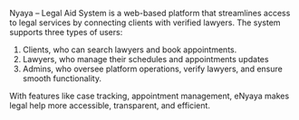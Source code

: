 Nyaya – Legal Aid System is a web-based platform that streamlines access to legal services by connecting clients with verified lawyers. 
The system supports three types of users: 
  1. Clients, who can search lawyers and book appointments.
  2. Lawyers, who manage their schedules and appointments updates
  3. Admins, who oversee platform operations, verify lawyers, and ensure smooth functionality.

With features like case tracking, appointment management, eNyaya makes legal help more accessible, transparent, and efficient.
